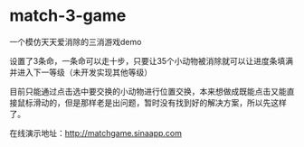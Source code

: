 # match-3-game
一个模仿天天爱消除的三消游戏demo

设置了3条命，一条命可以走十步，只要让35个小动物被消除就可以让进度条填满并进入下一等级（未开发实现其他等级）

目前只能通过点击选中要交换的小动物进行位置交换，本来想做成既能点击又能直接鼠标滑动的，但是那样老是出问题，暂时没有找到好的解决方案，所以先这样了。

在线演示地址：http://matchgame.sinaapp.com
